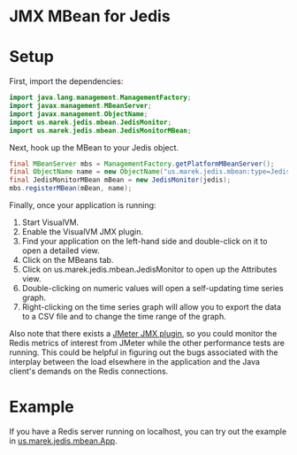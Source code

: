 # JMX MBean for Jedis

Setup
=====

First, import the dependencies:

```java
import java.lang.management.ManagementFactory;
import javax.management.MBeanServer;
import javax.management.ObjectName;
import us.marek.jedis.mbean.JedisMonitor;
import us.marek.jedis.mbean.JedisMonitorMBean;
```

Next, hook up the MBean to your Jedis object.

```java
final MBeanServer mbs = ManagementFactory.getPlatformMBeanServer(); 
final ObjectName name = new ObjectName("us.marek.jedis.mbean:type=JedisMonitor"); 
final JedisMonitorMBean mBean = new JedisMonitor(jedis);
mbs.registerMBean(mBean, name); 
```

Finally, once your application is running:
  1. Start VisualVM.
  2. Enable the VisualVM JMX plugin.
  3. Find your application on the left-hand side and double-click on it to open a detailed view.
  4. Click on the MBeans tab.
  5. Click on us.marek.jedis.mbean.JedisMonitor to open up the Attributes view.
  6. Double-clicking on numeric values will open a self-updating time series graph. 
  7. Right-clicking on the time series graph will allow you to export the data to a CSV file and to change the time range of the graph.

Also note that there exists a [JMeter JMX plugin](http://jmeter-plugins.org/wiki/JMXMon/), so you could monitor the Redis metrics of interest from JMeter while the other performance tests are running. This could be helpful in figuring out the bugs associated with the interplay between the load elsewhere in the application and the Java client's demands on the Redis connections.


Example
=======

If you have a Redis server running on localhost, you can try out the example in [us.marek.jedis.mbean.App](https://github.com/mkolod/jedis_jmx/blob/master/src/main/java/us/marek/jedis/mbean/App.java).
